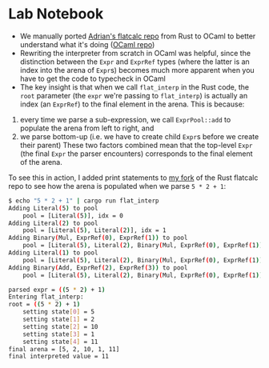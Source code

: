 # Lab Notebook

- We manually ported [Adrian's flatcalc repo](https://github.com/sampsyo/flatcalc) from Rust to OCaml to better understand what it's doing ([OCaml repo](https://github.com/ngernest/ocaml_flatcalc))
- Rewriting the interpreter from scratch in OCaml was helpful, since the distinction between the `Expr` and `ExprRef` types (where the latter is an index into the arena of `Expr`s) becomes much more apparent when you have to get the code to typecheck in OCaml
- The key insight is that when we call `flat_interp` in the Rust code, the `root` parameter
(the `expr` we're passing to `flat_interp`) is actually an index (an `ExprRef`) to the final
element in the arena. This is because:
1. every time we parse a sub-expression, we call `ExprPool::add` to populate the arena from left to right, and
2.  we parse bottom-up (i.e. we have to create child `Expr`s before we create their parent)
These two factors combined mean that the top-level `Expr` (the final `Expr` the parser encounters) corresponds to the final element of the arena. 

To see this in action, I added print statements to [my fork](https://github.com/ngernest/flatcalc/tree/flat) of the Rust flatcalc repo to see how the arena is populated when we parse `5 * 2 + 1`:
```bash
$ echo "5 * 2 + 1" | cargo run flat_interp
Adding Literal(5) to pool
	pool = [Literal(5)], idx = 0
Adding Literal(2) to pool
	pool = [Literal(5), Literal(2)], idx = 1
Adding Binary(Mul, ExprRef(0), ExprRef(1)) to pool
	pool = [Literal(5), Literal(2), Binary(Mul, ExprRef(0), ExprRef(1))], idx = 2
Adding Literal(1) to pool
	pool = [Literal(5), Literal(2), Binary(Mul, ExprRef(0), ExprRef(1)), Literal(1)], idx = 3
Adding Binary(Add, ExprRef(2), ExprRef(3)) to pool
	pool = [Literal(5), Literal(2), Binary(Mul, ExprRef(0), ExprRef(1)), Literal(1), Binary(Add, ExprRef(2), ExprRef(3))], idx = 4

parsed expr = ((5 * 2) + 1)
Entering flat_interp:
root = ((5 * 2) + 1)
	setting state[0] = 5
	setting state[1] = 2
	setting state[2] = 10
	setting state[3] = 1
	setting state[4] = 11
final arena = [5, 2, 10, 1, 11]
final interpreted value = 11
```
